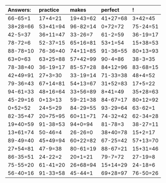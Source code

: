 | Answers: | practice | makes | perfect | ! |
| :--- | :--- | :--- | :--- | :--- |
| 66-65=1 | 17+4=21 | 19+43=62 | 41+27=68 | 3+42=45 | 
| 38+28=66 | 53+41=94 | 96-82=14 | 0+72=72 | 75-24=51 | 
| 42-5=37 | 36+11=47 | 33-26=7 | 61-2=59 | 36-19=17 | 
| 78-72=6 | 52-37=15 | 65+16=81 | 53+1=54 | 15+38=53 | 
| 88-78=10 | 76-36=40 | 74+11=85 | 91-36=55 | 80+13=93 | 
| 63+0=63 | 63+25=88 | 57+42=99 | 90-4=86 | 38-3=35 | 
| 78-38=40 | 36-19=17 | 85-57=28 | 84+12=96 | 83-68=15 | 
| 42+49=91 | 27+3=30 | 33-19=14 | 71-33=38 | 48+4=52 | 
| 79-36=43 | 67+14=81 | 54+13=67 | 31+52=83 | 17+5=22 | 
| 94-61=33 | 48+16=64 | 33+56=89 | 8+41=49 | 35+28=63 | 
| 45-29=16 | 0+13=13 | 59-21=38 | 84-67=17 | 80+12=92 | 
| 0+52=52 | 24+5=29 | 84-29=55 | 93-29=64 | 63-62=1 | 
| 82-35=47 | 20+75=95 | 60+11=71 | 74-32=42 | 62-34=28 | 
| 19+40=59 | 91-38=53 | 94+0=94 | 81-78=3 | 38-27=11 | 
| 13+61=74 | 50-46=4 | 26-26=0 | 38+40=78 | 15+2=17 | 
| 89-49=40 | 45+49=94 | 60+22=82 | 67-25=42 | 57+13=70 | 
| 27+54=81 | 47-9=38 | 80-61=19 | 88-67=21 | 15+31=46 | 
| 86-35=51 | 24-22=2 | 20+1=21 | 79-7=72 | 27-19=8 | 
| 75-55=20 | 61-41=20 | 26+68=94 | 15+14=29 | 24-18=6 | 
| 56-40=16 | 91-33=58 | 45-44=1 | 69+28=97 | 76-50=26 | 
